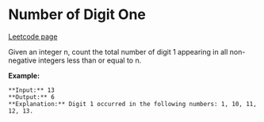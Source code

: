 # Number of Digit One
[Leetcode page](https://leetcode.com/problems/number-of-digit-one/description)

Given an integer n, count the total number of digit 1 appearing in all non-
negative integers less than or equal to n.

**Example:**

    
    
    **Input:** 13
    **Output:** 6 
    **Explanation:** Digit 1 occurred in the following numbers: 1, 10, 11, 12, 13.
    

